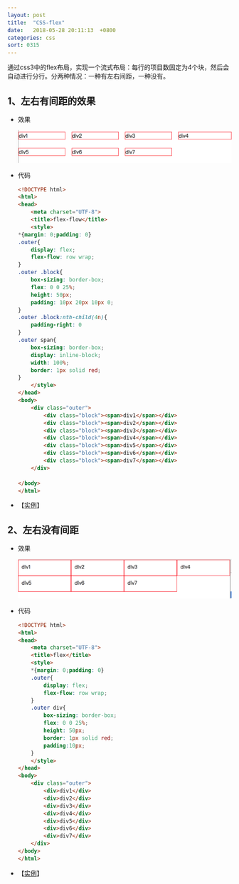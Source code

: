 ```yaml
---
layout: post
title:  "CSS-flex"
date:   2018-05-28 20:11:13  +0800
categories: css
sort: 0315
---
```


通过css3中的flex布局，实现一个流式布局：每行的项目数固定为4个块，然后会自动进行分行。分两种情况：一种有左右间距，一种没有。

## 1、左右有间距的效果

- 效果

  ![效果图](../../assets/css/1501.png)


- 代码

  ```html
  <!DOCTYPE html>
  <html>
  <head>
      <meta charset="UTF-8">
      <title>flex-flow</title>
      <style>
  *{margin: 0;padding: 0}
  .outer{
      display: flex;
      flex-flow: row wrap;
  }
  .outer .block{
      box-sizing: border-box;
      flex: 0 0 25%;
      height: 50px;
      padding: 10px 20px 10px 0; 
  }
  .outer .block:nth-child(4n){
      padding-right: 0
  }
  .outer span{
      box-sizing: border-box;
      display: inline-block; 
      width: 100%;
      border: 1px solid red;
  }
      </style>
  </head>
  <body>
      <div class="outer">
          <div class="block"><span>div1</span></div>
          <div class="block"><span>div2</span></div>
          <div class="block"><span>div3</span></div>
          <div class="block"><span>div4</span></div>
          <div class="block"><span>div5</span></div>
          <div class="block"><span>div6</span></div>
          <div class="block"><span>div7</span></div>
      </div>
      
  </body>
  </html>
  ```

- 【[实例](/widget/css/flex-flow.html)】


## 2、左右没有间距

- 效果

	![效果图](../../assets/css/1502.png)

- 代码

  ```html
  <!DOCTYPE html>
  <html>
  <head>
      <meta charset="UTF-8">
      <title>flex</title>
      <style>
      *{margin: 0;padding: 0}
      .outer{
          display: flex;
          flex-flow: row wrap;
      }
      .outer div{
          box-sizing: border-box;
          flex: 0 0 25%;
          height: 50px;
          border: 1px solid red;
          padding:10px;
      }
      </style>
  </head>
  <body>
      <div class="outer">
          <div>div1</div>
          <div>div2</div>
          <div>div3</div>
          <div>div4</div>
          <div>div5</div>
          <div>div6</div>
          <div>div7</div>
      </div>
  </body>
  </html>
  ```

- 【[实例](/widget/css/flex.html)】​​

